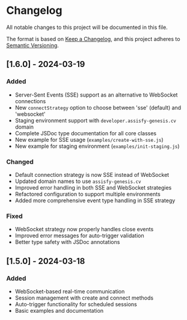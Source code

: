 # Changelog

All notable changes to this project will be documented in this file.

The format is based on [Keep a Changelog](https://keepachangelog.com/en/1.0.0/),
and this project adheres to [Semantic Versioning](https://semver.org/spec/v2.0.0.html).

## [1.6.0] - 2024-03-19

### Added
- Server-Sent Events (SSE) support as an alternative to WebSocket connections
- New `connectStrategy` option to choose between 'sse' (default) and 'websocket'
- Staging environment support with `developer.assisfy-genesis.cv` domain
- Complete JSDoc type documentation for all core classes
- New example for SSE usage (`examples/create-with-sse.js`)
- New example for staging environment (`examples/init-staging.js`)

### Changed
- Default connection strategy is now SSE instead of WebSocket
- Updated domain names to use `assisfy-genesis.cv`
- Improved error handling in both SSE and WebSocket strategies
- Refactored configuration to support multiple environments
- Added more comprehensive event type handling in SSE strategy

### Fixed
- WebSocket strategy now properly handles close events
- Improved error messages for auto-trigger validation
- Better type safety with JSDoc annotations

## [1.5.0] - 2024-03-18

### Added
- WebSocket-based real-time communication
- Session management with create and connect methods
- Auto-trigger functionality for scheduled sessions
- Basic examples and documentation 
